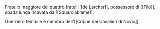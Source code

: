 Fratello maggiore dei quattro fratelli [[de Larcher]], possessore di [[Filo]], spada lunga ricavata da [[Squarciabrame]]. 

Guerriero temibile e membro dell'[[Ordine dei Cavalieri di Novio]]. 

